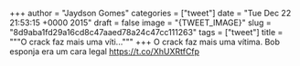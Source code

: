 
+++
author = "Jaydson Gomes"
categories = ["tweet"]
date = "Tue Dec 22 21:53:15 +0000 2015"
draft = false
image = "{TWEET_IMAGE}"
slug = "8d9aba1fd29a16cd8c47aaed78a24c47cc111263"
tags = ["tweet"]
title = """O crack faz mais uma víti..."""
+++
O crack faz mais uma vítima. Bob esponja era um cara legal https://t.co/XhUXRtfCfp
